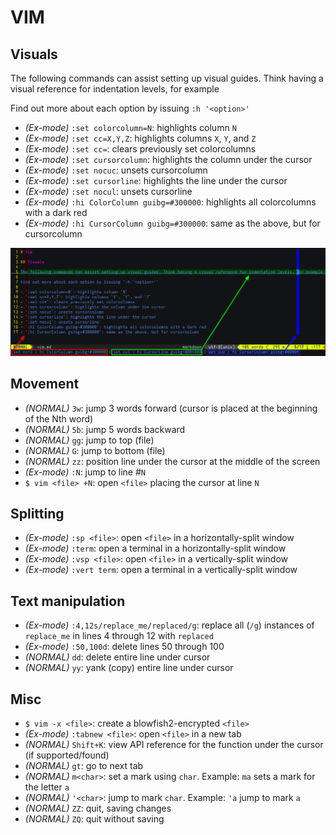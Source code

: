 # VIM

## Visuals

The following commands can assist setting up visual guides. Think having a visual reference for indentation levels, for example

Find out more about each option by issuing `:h '<option>'`

- _(Ex-mode)_ `:set colorcolumn=N`: highlights column `N`
- _(Ex-mode)_ `:set cc=X,Y,Z`: highlights columns `X`, `Y`, and `Z`
- _(Ex-mode)_ `:set cc=`: clears previously set colorcolumns
- _(Ex-mode)_ `:set cursorcolumn`: highlights the column under the cursor
- _(Ex-mode)_ `:set nocuc`: unsets cursorcolumn
- _(Ex-mode)_ `:set cursorline`: highlights the line under the cursor
- _(Ex-mode)_ `:set nocul`: unsets cursorline
- _(Ex-mode)_ `:hi ColorColumn guibg=#300000`: highlights all colorcolumns with a dark red
- _(Ex-mode)_ `:hi CursorColumn guibg=#300000`: same as the above, but for cursorcolumn

<img class="center" src="../assets/img/screenshots/tips/vim_viz.png"/>

## Movement

- _(NORMAL)_ `3w`: jump 3 words forward (cursor is placed at the beginning of the Nth word)
- _(NORMAL)_ `5b`: jump 5 words backward
- _(NORMAL)_ `gg`: jump to top (file)
- _(NORMAL)_ `G`: jump to bottom (file)
- _(NORMAL)_ `zz`: position line under the cursor at the middle of the screen
- _(Ex-mode)_ `:N`: jump to line #`N`
- `$ vim <file> +N`: open `<file>` placing the cursor at line `N`

## Splitting

- _(Ex-mode)_ `:sp <file>`: open `<file>` in a horizontally-split window
- _(Ex-mode)_ `:term`: open a terminal in a horizontally-split window
- _(Ex-mode)_ `:vsp <file>`: open `<file>` in a vertically-split window
- _(Ex-mode)_ `:vert term`: open a terminal in a vertically-split window

## Text manipulation

- _(Ex-mode)_ `:4,12s/replace_me/replaced/g`: replace all (`/g`) instances of `replace_me` in lines 4 through 12 with `replaced`
- _(Ex-mode)_ `:50,100d`: delete lines 50 through 100
- _(NORMAL)_ `dd`: delete entire line under cursor
- _(NORMAL)_ `yy`: yank (copy) entire line under cursor

## Misc

- `$ vim -x <file>`: create a blowfish2-encrypted `<file>`
- _(Ex-mode)_ `:tabnew <file>`: open `<file>` in a new tab
- _(NORMAL)_ `Shift+K`: view API reference for the function under the cursor (if supported/found)
- _(NORMAL)_ `gt`: go to next tab
- _(NORMAL)_ `m<char>`: set a mark using `char`. Example: `ma` sets a mark for the letter `a`
- _(NORMAL)_ `'<char>`: jump to mark `char`. Example: `'a` jump to mark `a`
- _(NORMAL)_ `ZZ`: quit, saving changes
- _(NORMAL)_ `ZQ`: quit without saving

